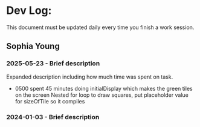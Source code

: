 # Dev Log:

This document must be updated daily every time you finish a work session.

## Sophia Young

### 2025-05-23 - Brief description
Expanded description including how much time was spent on task.
- 0500 spent 45 minutes doing initialDisplay which makes the green tiles on the screen
    Nested for loop to draw squares, put placeholder value for sizeOfTile so it compiles

### 2024-01-03 - Brief description
